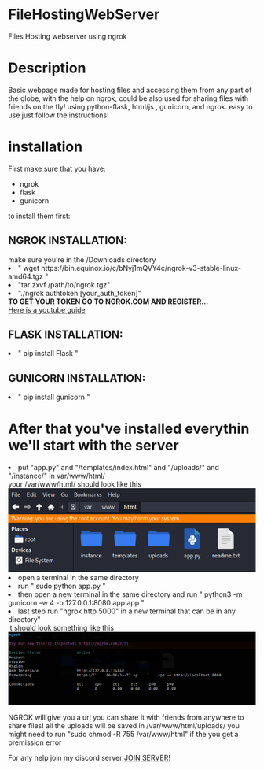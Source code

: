 # FileHostingWebServer
Files Hosting webserver using ngrok


<h1> Description </h1>
Basic webpage made for hosting files and accessing them from any part of the globe, with the help on ngrok, could be also used for sharing files with friends on the fly!
using python-flask, html/js , gunicorn, and ngrok. easy to use just follow the instructions!

<h1>installation</h1>
First make sure that you have:
<ul>
  <li>ngrok</li>
  <li>flask</li>
  <li>gunicorn</li>
</ul>




to install them first:
<h2>NGROK INSTALLATION: </h2>
make sure you're in the /Downloads directory
<li> " wget https://bin.equinox.io/c/bNyj1mQVY4c/ngrok-v3-stable-linux-amd64.tgz "</li>
<li> "tar zxvf /path/to/ngrok.tgz"</li>
<li> "./ngrok authtoken [your_auth_token]"</li>
<b> TO GET YOUR TOKEN GO TO NGROK.COM AND REGISTER...</b>
<div>
<a href="https://www.youtube.com/watch?v=LYmhwKVNjk4&ab_channel=TECHDHEE">Here is a youtube guide</a>
</div>

<h2>FLASK INSTALLATION: </h2>
<li>" pip install Flask "</li>

<h2>GUNICORN INSTALLATION: </h2>
<li>" pip install gunicorn "</li>
<h1>After that you've installed everythin we'll start with the server</h1>
<li> put "app.py" and "/templates/index.html" and "/uploads/" and "/instance/" in var/www/html/ </li>
your /var/www/html/ should look like this 
<img src="screenshot1.PNG">
<li>open a terminal in the same directory</li>
<li>run " sudo python app.py "</li>
<li>then open a new terminal in the same directory and run " python3 -m gunicorn -w 4 -b 127.0.0.1:8080 app:app "</li>
<li>last step run "ngrok http 5000" in a new terminal that can be in any directory"</li>
it should look something like this <img src="screenshot2.PNG">

NGROK will give you a url you can share it with friends from anywhere to share files!
all the uploads will be saved in /var/www/html/uploads/
you might need to run "sudo chmod -R 755 /var/www/html" if the you get a premission error

For any help join my discord server 
<a href="https://discord.gg/587R6vqK8w">JOIN SERVER!</a>
